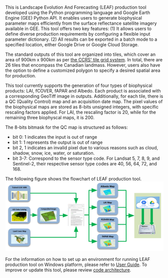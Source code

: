 This is Landscape Evolution And Forecasting (LEAF) production tool developed using the Python programming language and Google Earth Engine (GEE) Python API. It enables users to generate biophysical parameter maps efficiently from the surface reflectance satellite imagery available in GEE. This tool offers two key features: (1) It allows users to define diverse production requirements by configuring a flexible input parameter dictionary. (2) All results can be exported in a batch mode to a specified location,  either Google Drive or Google Cloud Storage. 

The standard outputs of this tool are organized into tiles, which cover an area of 900km x 900km as per [the CCRS' tile grid system](/wiki_images/CCRS_tile_grid_system.png). In total, there are 26 tiles that encompass the Canadian landmass. However, users also have the option to define a customized polygon to specify a desired spatial area for production. 

This tool currently supports the generation of four types of biophysical products: LAI, fCOVER, fAPAR and Albedo. Each product is associated with a corresponding GeoTiff image in outputs. Additionally, for each tile, there is a QC (Quality Control) map and an acquisition date map. The pixel values of the biophysical maps are stored as 8-bits unsigned integers, with specific rescaling factors applied. For LAI, the rescaling factor is 20, while for the remaining three biophyscal maps, it is 200.

The 8-bits bitmask for the QC map is structured as follows:
   * bit 0: 1 indicates the input is out of range
   * bit 1: 1 represents the output is out of range
   * bit 2, 1 indicates an invalid pixel due to various reasons such as cloud, shadow, snow, ice, water, or saturation.
   * bit 3-7: Correspond to the sensor type code. For Landsat 5, 7, 8, 9, and Sentinel-2, their respective sensor type codes are 40, 56, 64, 72, and 168.

The following figure shows the flowchart of LEAF production tool.
![](/wiki_images/flowchart.png)

For the information on how to set up an environment for running LEAF production tool on Windows platform, please refer to [User Guide](/docs/user_manual.md). To improve or update this tool, please review [code architecture](/docs/code_architecture.md). 
